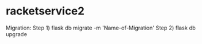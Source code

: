 # racketservice2

Migration:
Step 1) flask db migrate -m 'Name-of-Migration'
Step 2) flask db upgrade
